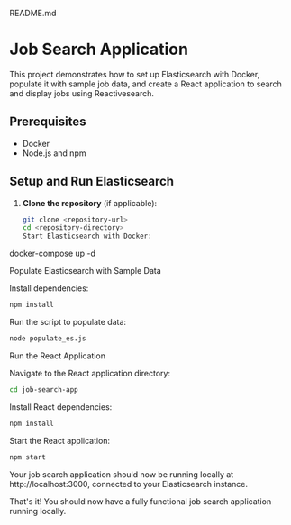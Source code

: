 README.md

# Job Search Application

This project demonstrates how to set up Elasticsearch with Docker, populate it with sample job data, and create a React application to search and display jobs using Reactivesearch.

## Prerequisites

- Docker
- Node.js and npm

## Setup and Run Elasticsearch

1. **Clone the repository** (if applicable):

   ```bash
   git clone <repository-url>
   cd <repository-directory>
   Start Elasticsearch with Docker:
   ```

docker-compose up -d

Populate Elasticsearch with Sample Data

Install dependencies:

```bash
npm install
```

Run the script to populate data:
```bash
node populate_es.js
```

Run the React Application

Navigate to the React application directory:

```bash
cd job-search-app
```

Install React dependencies:
```bash
npm install
```

Start the React application:
```bash
npm start
```

Your job search application should now be running locally at http://localhost:3000, connected to your Elasticsearch instance.


That's it! You should now have a fully functional job search application running locally.
